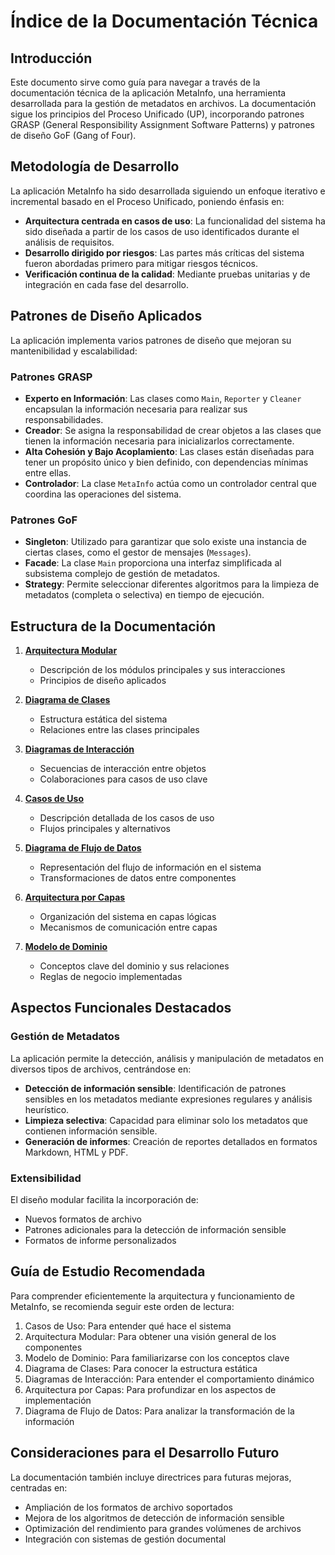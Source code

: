 # Índice de la Documentación Técnica

## Introducción
Este documento sirve como guía para navegar a través de la documentación técnica de la aplicación MetaInfo, una herramienta desarrollada para la gestión de metadatos en archivos. La documentación sigue los principios del Proceso Unificado (UP), incorporando patrones GRASP (General Responsibility Assignment Software Patterns) y patrones de diseño GoF (Gang of Four).

## Metodología de Desarrollo
La aplicación MetaInfo ha sido desarrollada siguiendo un enfoque iterativo e incremental basado en el Proceso Unificado, poniendo énfasis en:

- **Arquitectura centrada en casos de uso**: La funcionalidad del sistema ha sido diseñada a partir de los casos de uso identificados durante el análisis de requisitos.
- **Desarrollo dirigido por riesgos**: Las partes más críticas del sistema fueron abordadas primero para mitigar riesgos técnicos.
- **Verificación continua de la calidad**: Mediante pruebas unitarias y de integración en cada fase del desarrollo.

## Patrones de Diseño Aplicados
La aplicación implementa varios patrones de diseño que mejoran su mantenibilidad y escalabilidad:

### Patrones GRASP
- **Experto en Información**: Las clases como `Main`, `Reporter` y `Cleaner` encapsulan la información necesaria para realizar sus responsabilidades.
- **Creador**: Se asigna la responsabilidad de crear objetos a las clases que tienen la información necesaria para inicializarlos correctamente.
- **Alta Cohesión y Bajo Acoplamiento**: Las clases están diseñadas para tener un propósito único y bien definido, con dependencias mínimas entre ellas.
- **Controlador**: La clase `MetaInfo` actúa como un controlador central que coordina las operaciones del sistema.

### Patrones GoF
- **Singleton**: Utilizado para garantizar que solo existe una instancia de ciertas clases, como el gestor de mensajes (`Messages`).
- **Facade**: La clase `Main` proporciona una interfaz simplificada al subsistema complejo de gestión de metadatos.
- **Strategy**: Permite seleccionar diferentes algoritmos para la limpieza de metadatos (completa o selectiva) en tiempo de ejecución.

## Estructura de la Documentación

1. [**Arquitectura Modular**](arquitectura_modular.md)
   - Descripción de los módulos principales y sus interacciones
   - Principios de diseño aplicados

2. [**Diagrama de Clases**](diagrama_clases.md)
   - Estructura estática del sistema
   - Relaciones entre las clases principales

3. [**Diagramas de Interacción**](diagramas_interaccion.md)
   - Secuencias de interacción entre objetos
   - Colaboraciones para casos de uso clave

4. [**Casos de Uso**](casos_uso.md)
   - Descripción detallada de los casos de uso
   - Flujos principales y alternativos

5. [**Diagrama de Flujo de Datos**](diagrama_flujo_datos.md)
   - Representación del flujo de información en el sistema
   - Transformaciones de datos entre componentes

6. [**Arquitectura por Capas**](arquitectura_capas.md)
   - Organización del sistema en capas lógicas
   - Mecanismos de comunicación entre capas

7. [**Modelo de Dominio**](modelo_dominio.md)
   - Conceptos clave del dominio y sus relaciones
   - Reglas de negocio implementadas

## Aspectos Funcionales Destacados

### Gestión de Metadatos
La aplicación permite la detección, análisis y manipulación de metadatos en diversos tipos de archivos, centrándose en:

- **Detección de información sensible**: Identificación de patrones sensibles en los metadatos mediante expresiones regulares y análisis heurístico.
- **Limpieza selectiva**: Capacidad para eliminar solo los metadatos que contienen información sensible.
- **Generación de informes**: Creación de reportes detallados en formatos Markdown, HTML y PDF.

### Extensibilidad
El diseño modular facilita la incorporación de:

- Nuevos formatos de archivo
- Patrones adicionales para la detección de información sensible
- Formatos de informe personalizados

## Guía de Estudio Recomendada

Para comprender eficientemente la arquitectura y funcionamiento de MetaInfo, se recomienda seguir este orden de lectura:

1. Casos de Uso: Para entender qué hace el sistema
2. Arquitectura Modular: Para obtener una visión general de los componentes
3. Modelo de Dominio: Para familiarizarse con los conceptos clave
4. Diagrama de Clases: Para conocer la estructura estática
5. Diagramas de Interacción: Para entender el comportamiento dinámico
6. Arquitectura por Capas: Para profundizar en los aspectos de implementación
7. Diagrama de Flujo de Datos: Para analizar la transformación de la información

## Consideraciones para el Desarrollo Futuro

La documentación también incluye directrices para futuras mejoras, centradas en:

- Ampliación de los formatos de archivo soportados
- Mejora de los algoritmos de detección de información sensible
- Optimización del rendimiento para grandes volúmenes de archivos
- Integración con sistemas de gestión documental 